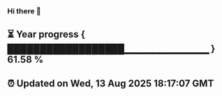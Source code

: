 ### Hi there 👋
⏳ Year progress { ██████████████████▁▁▁▁▁▁▁▁▁▁▁▁ } 61.58 %
---
⏰ Updated on Wed, 13 Aug 2025 18:17:07 GMT
---
